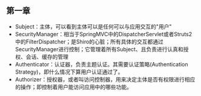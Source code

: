 ## 第一章

- Subject：主体，可以看到主体可以是任何可以与应用交互的"用户"
- SecurityManager：相当于SpringMVC中的DispatcherServlet或者Struts2中的FilterDispatcher；是Shiro的心脏；所有具体的交互都通过SecurityManager进行控制；它管理着所有Subject、且负责进行认真和授权、会话、缓存的管理
- Authenticator：认证器，负责主题认证。其需要认证策略(Authentication Strategy)，即什么情况下算用户认证通过了。
- Authorizer：授权器，或者叫访问控制器，用来决定主体是否有权限进行相应的操作；即控制着用户能访问应用中的哪些功能。